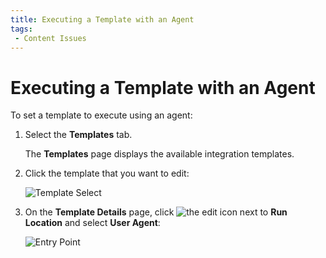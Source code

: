 ```yaml
---
title: Executing a Template with an Agent
tags:
 - Content Issues
---
```


# Executing a Template with an Agent

To set a template to execute using an agent:

1. Select the **Templates** tab.
   
   The **Templates** page displays the available integration templates.
2. Click the template that you want to edit:

   ![Template Select](/img/Template-Select.png)

3. On the **Template Details** page, click ![the edit icon](/img/icons/edit-icon.png) next to **Run Location** and select **User Agent**:

   ![Entry Point](/img/Template-Run-Location-Agent.png)






